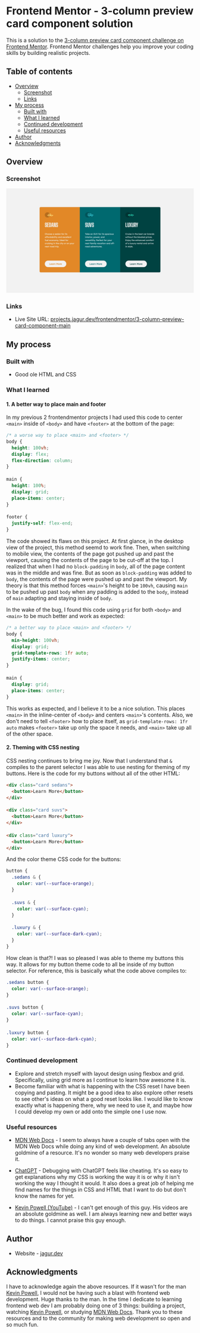 # Frontend Mentor - 3-column preview card component solution

This is a solution to the [3-column preview card component challenge on Frontend Mentor](https://www.frontendmentor.io/challenges/3column-preview-card-component-pH92eAR2-). Frontend Mentor challenges help you improve your coding skills by building realistic projects. 

## Table of contents

- [Overview](#overview)
  - [Screenshot](#screenshot)
  - [Links](#links)
- [My process](#my-process)
  - [Built with](#built-with)
  - [What I learned](#what-i-learned)
  - [Continued development](#continued-development)
  - [Useful resources](#useful-resources)
- [Author](#author)
- [Acknowledgments](#acknowledgments)

## Overview

### Screenshot

![](./screenshot.jpg)

### Links

- Live Site URL: [projects.jagur.dev/frontendmentor/3-column-preview-card-component-main](https://projects.jagur.dev/frontendmentor/3-column-preview-card-component-main)

## My process

### Built with

- Good ole HTML and CSS

### What I learned

#### 1. A better way to place main and footer
In my previous 2 frontendmentor projects I had used this code to center `<main>` inside of `<body>` and have `<footer>` at the bottom of the page:
```css
/* a worse way to place <main> and <footer> */
body {
  height: 100vh;
  display: flex;
  flex-direction: column;
}

main {
  height: 100%;
  display: grid;
  place-items: center;
}

footer {
  justify-self: flex-end;
}
```
The code showed its flaws on this project. At first glance, in the desktop view of the project, this method seemd to work fine. Then, when switching to mobile view, the contents of the page got pushed up and past the viewport, causing the contents of the page to be cut-off at the top. I realized that when I had no `block-padding` in `body`, all of the page content was in the middle and was fine. But as soon as `block-padding` was added to `body`, the contents of the page were pushed up and past the viewport. My theory is that this method forces `<main>`'s height to be `100vh`, causing `main` to be pushed up past `body` when any padding is added to the `body`, instead of `main` adapting and staying inside of `body`.

In the wake of the bug, I found this code using `grid` for both `<body>` and `<main>` to be much better and work as expected:
```css
/* a better way to place <main> and <footer> */
body {
  min-height: 100vh;
  display: grid;
  grid-template-rows: 1fr auto;
  justify-items: center;
}

main {
  display: grid;
  place-items: center;
}
```
This works as expected, and I believe it to be a nice solution. This places `<main>` in the inline-center of `<body>` and centers `<main>`'s contents. Also, we don't need to tell `<footer>` how to place itself, as `grid-template-rows: 1fr auto` makes `<footer>` take up only the space it needs, and `<main>` take up all of the other space.

#### 2. Theming with CSS nesting
CSS nesting continues to bring me joy. Now that I understand that `&` compiles to the parent selector I was able to use nesting for theming of my buttons. Here is the code for my buttons without all of the other HTML:
```html
<div class="card sedans">
  <button>Learn More</button>
</div>

<div class="card suvs">
  <button>Learn More</button>
</div>

<div class="card luxury">
  <button>Learn More</button>
</div>
```
And the color theme CSS code for the buttons:
```css
button {
  .sedans & {
    color: var(--surface-orange);
  }

  .suvs & {
    color: var(--surface-cyan);
  }

  .luxury & {
    color: var(--surface-dark-cyan);
  }
}
```
How clean is that?! I was so pleased I was able to theme my buttons this way. It allows for my button theme code to all be inside of my button selector. For reference, this is basically what the code above compiles to:
```css
.sedans button {
  color: var(--surface-orange);
}

.suvs button {
  color: var(--surface-cyan);
}

.luxury button {
  color: var(--surface-dark-cyan);
}
```

### Continued development

- Explore and stretch myself with layout design using flexbox and grid. Specifically, using grid more as I continue to learn how awesome it is. 
- Become familiar with what is happening with the CSS reset I have been copying and pasting. It might be a good idea to also explore other resets to see other's ideas on what a good reset looks like. I would like to know exactly what is happening there, why we need to use it, and maybe how I could develop my own or add onto the simple one I use now.

### Useful resources

- [MDN Web Docs](https://developer.mozilla.org/en-US/) - I seem to always have a couple of tabs open with the MDN Web Docs while doing any kind of web development. An absolute goldmine of a resource. It's no wonder so many web developers praise it.

- [ChatGPT](http://chat.openai.com) - Debugging with ChatGPT feels like cheating. It's so easy to get explanations why my CSS is working the way it is or why it isn't working the way I thought it would. It also does a great job of helping me find names for the things in CSS and HTML that I want to do but don't know the names for yet.

- [Kevin Powell (YouTube)](https://www.youtube.com/@KevinPowell) - I can't get enough of this guy. His videos are an absolute goldmine as well. I am always learning new and better ways to do things. I cannot praise this guy enough.

## Author

- Website - [jagur.dev](https://jagur.dev)

## Acknowledgments

I have to acknowledge again the above resources. If it wasn't for the man [Kevin Powell](https://www.youtube.com/@KevinPowell), I would not be having such a blast with frontend web development. Huge thanks to the man. In the time I dedicate to learning frontend web dev I am probably doing one of 3 things: building a project, watching [Kevin Powell](https://www.youtube.com/@KevinPowell), or studying [MDN Web Docs](https://developer.mozilla.org/en-US/). Thank you to these resources and to the community for making web development so open and so much fun.
